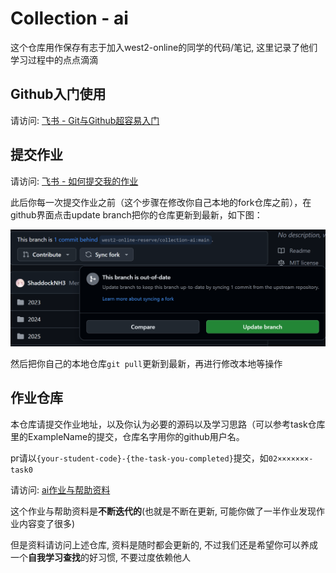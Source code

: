 # Collection - ai

这个仓库用作保存有志于加入west2-online的同学的代码/笔记, 这里记录了他们学习过程中的点点滴滴

## Github入门使用

请访问: [飞书 - Git与Github超容易入门](https://west2-online.feishu.cn/wiki/Lsz9w3CiGinXzgkevtmceHZknrf)

## 提交作业

请访问: [飞书 - 如何提交我的作业](https://west2-online.feishu.cn/wiki/Zvqow0CUxig3iWkWQgBcHp4AnHe)

此后你每一次提交作业之前（这个步骤在修改你自己本地的fork仓库之前），在github界面点击update branch把你的仓库更新到最新，如下图：

![alt text](.assets/image1.png)

然后把你自己的本地仓库`git pull`更新到最新，再进行修改本地等操作

## 作业仓库

本仓库请提交作业地址，以及你认为必要的源码以及学习思路（可以参考task仓库里的ExampleName的提交，仓库名字用你的github用户名。

pr请以`{your-student-code}-{the-task-you-completed}`提交，如`02×××××××-task0`

请访问: [ai作业与帮助资料](https://github.com/west2-online/learn-AI)

这个作业与帮助资料是**不断迭代的**(也就是不断在更新, 可能你做了一半作业发现作业内容变了很多)

但是资料请访问上述仓库, 资料是随时都会更新的, 不过我们还是希望你可以养成一个**自我学习查找**的好习惯, 不要过度依赖他人
